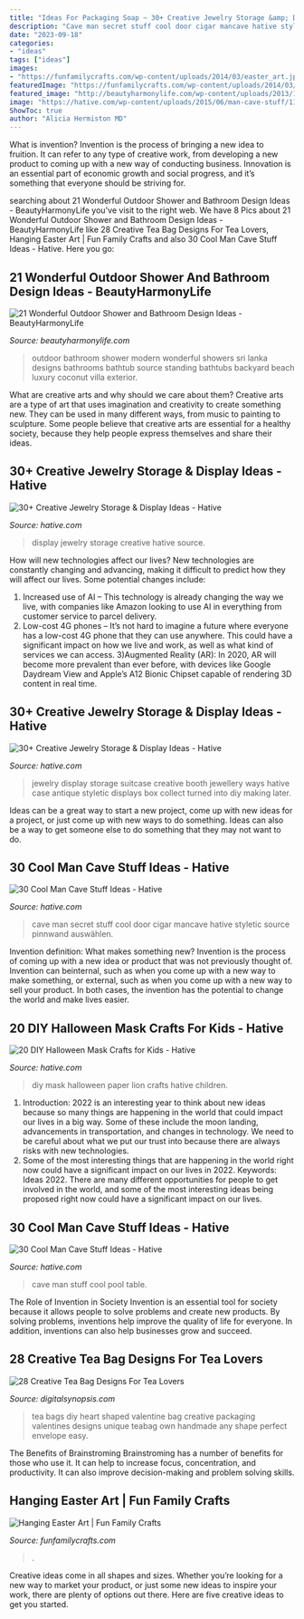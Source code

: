 ```yaml
---
title: "Ideas For Packaging Soap ~ 30+ Creative Jewelry Storage &amp; Display Ideas"
description: "Cave man secret stuff cool door cigar mancave hative styletic source pinnwand auswählen"
date: "2023-09-18"
categories:
- "ideas"
tags: ["ideas"]
images:
- "https://funfamilycrafts.com/wp-content/uploads/2014/03/easter_art.jpg"
featuredImage: "https://funfamilycrafts.com/wp-content/uploads/2014/03/easter_art.jpg"
featured_image: "http://beautyharmonylife.com/wp-content/uploads/2013/10/Exposed-Concrete-House-Modern-Contemporary-Style-Bathroom-Outdoor.jpg"
image: "https://hative.com/wp-content/uploads/2015/06/man-cave-stuff/11-man-cave-stuff-ideas.jpg"
ShowToc: true
author: "Alicia Hermiston MD"
---
```



What is invention?
Invention is the process of bringing a new idea to fruition. It can refer to any type of creative work, from developing a new product to coming up with a new way of conducting business. Innovation is an essential part of economic growth and social progress, and it’s something that everyone should be striving for.

	

		
searching about 21 Wonderful Outdoor Shower and Bathroom Design Ideas - BeautyHarmonyLife you've visit to the right web. We have 8 Pics about 21 Wonderful Outdoor Shower and Bathroom Design Ideas - BeautyHarmonyLife like 28 Creative Tea Bag Designs For Tea Lovers, Hanging Easter Art | Fun Family Crafts and also 30 Cool Man Cave Stuff Ideas - Hative. Here you go:
		
    
## 21 Wonderful Outdoor Shower And Bathroom Design Ideas - BeautyHarmonyLife

<img loading=lazy src="http://beautyharmonylife.com/wp-content/uploads/2013/10/Exposed-Concrete-House-Modern-Contemporary-Style-Bathroom-Outdoor.jpg" onerror="this.onerror=null;this.src='https://tse2.mm.bing.net/th?id=OIP.XSUO1Qe2MAtJXvsHPqKMJgHaLD&amp;pid=15.1';" alt="21 Wonderful Outdoor Shower and Bathroom Design Ideas - BeautyHarmonyLife">

_Source: beautyharmonylife.com_

>outdoor bathroom shower modern wonderful showers sri lanka designs bathrooms bathtub source standing bathtubs backyard beach luxury coconut villa exterior. 

	

What are creative arts and why should we care about them?
Creative arts are a type of art that uses imagination and creativity to create something new. They can be used in many different ways, from music to painting to sculpture. Some people believe that creative arts are essential for a healthy society, because they help people express themselves and share their ideas.

    
## 30+ Creative Jewelry Storage &amp; Display Ideas - Hative

<img loading=lazy src="https://hative.com/wp-content/uploads/2015/01/jewelry-storage-display-ideas/22-jewelry-storage-display-ideas.jpg" onerror="this.onerror=null;this.src='https://tse2.mm.bing.net/th?id=OIP.QTYojMsHxAUaXdXwJ7jSrwHaLK&amp;pid=15.1';" alt="30+ Creative Jewelry Storage &amp; Display Ideas - Hative">

_Source: hative.com_

>display jewelry storage creative hative source. 

	

How will new technologies affect our lives?
New technologies are constantly changing and advancing, making it difficult to predict how they will affect our lives. Some potential changes include: 
1) Increased use of AI – This technology is already changing the way we live, with companies like Amazon looking to use AI in everything from customer service to parcel delivery. 
2) Low-cost 4G phones – It’s not hard to imagine a future where everyone has a low-cost 4G phone that they can use anywhere. This could have a significant impact on how we live and work, as well as what kind of services we can access. 
3)Augmented Reality (AR): In 2020, AR will become more prevalent than ever before, with devices like Google Daydream View and Apple’s A12 Bionic Chipset capable of rendering 3D content in real time.

    
## 30+ Creative Jewelry Storage &amp; Display Ideas - Hative

<img loading=lazy src="https://hative.com/wp-content/uploads/2015/01/jewelry-storage-display-ideas/35-vintage-suitcase-jewelry-storage.jpg" onerror="this.onerror=null;this.src='https://tse1.mm.bing.net/th?id=OIP.-n6g8CTWpb8rThBtSNvKlAHaJ4&amp;pid=15.1';" alt="30+ Creative Jewelry Storage &amp; Display Ideas - Hative">

_Source: hative.com_

>jewelry display storage suitcase creative booth jewellery ways hative case antique styletic displays box collect turned into diy making later. 

	

Ideas can be a great way to start a new project, come up with new ideas for a project, or just come up with new ways to do something. Ideas can also be a way to get someone else to do something that they may not want to do.

    
## 30 Cool Man Cave Stuff Ideas - Hative

<img loading=lazy src="https://hative.com/wp-content/uploads/2015/06/man-cave-stuff/3-man-cave-stuff-ideas.jpg" onerror="this.onerror=null;this.src='https://tse1.mm.bing.net/th?id=OIP.MVrsfrqGojFV2hVK1T2ynAHaE7&amp;pid=15.1';" alt="30 Cool Man Cave Stuff Ideas - Hative">

_Source: hative.com_

>cave man secret stuff cool door cigar mancave hative styletic source pinnwand auswählen. 

	

Invention definition: What makes something new?
Invention is the process of coming up with a new idea or product that was not previously thought of. Invention can beinternal, such as when you come up with a new way to make something, or external, such as when you come up with a new way to sell your product. In both cases, the invention has the potential to change the world and make lives easier.

    
## 20 DIY Halloween Mask Crafts For Kids - Hative

<img loading=lazy src="https://hative.com/wp-content/uploads/2014/10/diy-halloween-mask-crafts/17-diy-paper-lion-mask.jpg" onerror="this.onerror=null;this.src='https://tse3.mm.bing.net/th?id=OIP.J3FI4kr0Jpr_X3neauVu1gHaLn&amp;pid=15.1';" alt="20 DIY Halloween Mask Crafts for Kids - Hative">

_Source: hative.com_

>diy mask halloween paper lion crafts hative children. 

	

1) Introduction: 2022 is an interesting year to think about new ideas because so many things are happening in the world that could impact our lives in a big way. Some of these include the moon landing, advancements in transportation, and changes in technology. We need to be careful about what we put our trust into because there are always risks with new technologies.
2) Some of the most interesting things that are happening in the world right now could have a significant impact on our lives in 2022. Keywords: Ideas 2022. There are many different opportunities for people to get involved in the world, and some of the most interesting ideas being proposed right now could have a significant impact on our lives.

    
## 30 Cool Man Cave Stuff Ideas - Hative

<img loading=lazy src="https://hative.com/wp-content/uploads/2015/06/man-cave-stuff/11-man-cave-stuff-ideas.jpg" onerror="this.onerror=null;this.src='https://tse4.mm.bing.net/th?id=OIP.EVt6knvHSzmNBS0y_ipfMQHaFj&amp;pid=15.1';" alt="30 Cool Man Cave Stuff Ideas - Hative">

_Source: hative.com_

>cave man stuff cool pool table. 

	

The Role of Invention in Society
Invention is an essential tool for society because it allows people to solve problems and create new products. By solving problems, inventions help improve the quality of life for everyone. In addition, inventions can also help businesses grow and succeed.

    
## 28 Creative Tea Bag Designs For Tea Lovers

<img loading=lazy src="https://digitalsynopsis.com/wp-content/uploads/2016/05/creative-unique-tea-bag-packaging-18.jpg" onerror="this.onerror=null;this.src='https://tse3.mm.bing.net/th?id=OIP.OSGwnVkCq_iFBpZ_vJXQYQHaLH&amp;pid=15.1';" alt="28 Creative Tea Bag Designs For Tea Lovers">

_Source: digitalsynopsis.com_

>tea bags diy heart shaped valentine bag creative packaging valentines designs unique teabag own handmade any shape perfect envelope easy. 

	

The Benefits of Brainstroming
Brainstroming has a number of benefits for those who use it. It can help to increase focus, concentration, and productivity. It can also improve decision-making and problem solving skills.

    
## Hanging Easter Art | Fun Family Crafts

<img loading=lazy src="https://funfamilycrafts.com/wp-content/uploads/2014/03/easter_art.jpg" onerror="this.onerror=null;this.src='https://tse3.mm.bing.net/th?id=OIP.NKrgiQfin70w_bY9NPAMLAHaJ4&amp;pid=15.1';" alt="Hanging Easter Art | Fun Family Crafts">

_Source: funfamilycrafts.com_

>. 

	

Creative ideas come in all shapes and sizes. Whether you’re looking for a new way to market your product, or just some new ideas to inspire your work, there are plenty of options out there. Here are five creative ideas to get you started.

